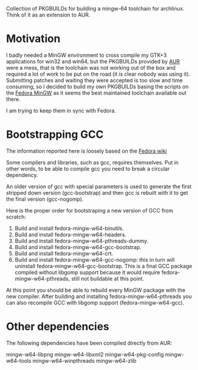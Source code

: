Collection of PKGBUILDs for building a mingw-64 toolchain for archlinux. Think
of it as an extension to AUR.

Motivation
==========

I badly needed a MinGW environment to cross compile my GTK+3 applications for
win32 and win64, but the PKGBUILDs provided by [AUR](http://aur.archlinux.org/)
were a mess, that is the toolchain was not working out of the box and required
a lot of work to be put on the road (it is clear nobody was using it).
Submitting patches and waiting they were accepted is too slow and time
consuming, so I decided to build my own PKGBUILDs basing the scripts on the
[Fedora MinGW](http://pkgs.fedoraproject.org/cgit/) as it seems the best
maintained toolchain available out there.

I am trying to keep them in sync with Fedora.

Bootstrapping GCC
=================

The information reported here is loosely based on the
[Fedora wiki](http://fedoraproject.org/wiki/MinGW/CrossCompilerFramework)

Some compilers and libraries, such as gcc, requires themselves. Put in other
words, to be able to compile gcc you need to break a circular dependency.

An older version of gcc with special parameters is used to generate the first
stripped down version (gcc-bootstrap) and then gcc is rebuilt with it to get
the final version (gcc-nogomp).

Here is the proper order for bootstraping a new version of GCC from scratch:

1. Build and install fedora-mingw-w64-binutils.
2. Build and install fedora-mingw-w64-headers.
3. Build and install fedora-mingw-w64-pthreads-dummy.
4. Build and install fedora-mingw-w64-gcc-bootstrap.
5. Build and install fedora-mingw-w64-crt.
6. Build and install fedora-mingw-w64-gcc-nogomp: this in turn will uninstall
   fedora-mingw-w64-gcc-bootstrap. This is a final GCC package compiled
   without libgomp support because it would require fedora-mingw-w64-pthreads,
   still not buildable at this point.

At this point you should be able to rebuild every MinGW package with the new
compiler. After building and installing fedora-mingw-w64-pthreads you can
also recompile GCC with libgomp support (fedora-mingw-w64-gcc).

Other dependencies
==================

The following dependencies have been compiled directly from AUR:

mingw-w64-libpng
mingw-w64-libxml2
mingw-w64-pkg-config
mingw-w64-tools
mingw-w64-winpthreads
mingw-w64-zlib
